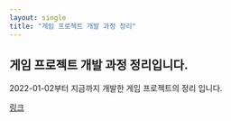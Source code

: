 ```yaml
---
layout: single
title: "게임 프로젝트 개발 과정 정리"
---
```


## 게임 프로젝트 개발 과정 정리입니다.

2022-01-02부터 지금까지 개발한 게임 프로젝트의 정리 입니다.

[링크](https://github.com/jotaro124/jotaro124.github.io/blob/master/assets/pdfs/2022-04-27-Myfirstproject-posting/1.%20BoardGame/firststep/1.%20GettingStart/1.%20GettingStart.html)
